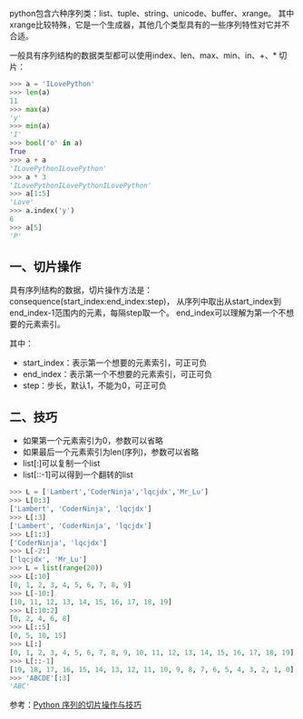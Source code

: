 python包含六种序列类：list、tuple、string、unicode、buffer、xrange。
其中xrange比较特殊，它是一个生成器，其他几个类型具有的一些序列特性对它并不合适。

一般具有序列结构的数据类型都可以使用index、len、max、min、in、+、\* 切片：

```python
>>> a = 'ILovePython'
>>> len(a)
11
>>> max(a)
'y'
>>> min(a)
'I'
>>> bool('o' in a)
True
>>> a + a
'ILovePythonILovePython'
>>> a * 3
'ILovePythonILovePythonILovePython'
>>> a[1:5]
'Love'
>>> a.index('y')
6
>>> a[5]
'P'
```

## 一、切片操作
具有序列结构的数据，切片操作方法是：consequence(start_index:end_index:step)，
从序列中取出从start_index到end_index-1范围内的元素，每隔step取一个。
end_index可以理解为第一个不想要的元素索引。

其中：
- start_index：表示第一个想要的元素索引，可正可负
- end_index：表示第一个不想要的元素索引，可正可负
- step：步长，默认1，不能为0，可正可负


## 二、技巧

- 如果第一个元素索引为0，参数可以省略
- 如果最后一个元素索引为len(序列)，参数可以省略
- list[:]可以复制一个list
- list[::-1]可以得到一个翻转的list

```python
>>> L = ['Lambert','CoderNinja','lqcjdx','Mr_Lu']
>>> L[0:3]
['Lambert', 'CoderNinja', 'lqcjdx']
>>> L[:3]
['Lambert', 'CoderNinja', 'lqcjdx']
>>> L[1:3]
['CoderNinja', 'lqcjdx']
>>> L[-2:]
['lqcjdx', 'Mr_Lu']
>>> L = list(range(20))
>>> L[:10]
[0, 1, 2, 3, 4, 5, 6, 7, 8, 9]
>>> L[-10:]
[10, 11, 12, 13, 14, 15, 16, 17, 18, 19]
>>> L[:10:2]
[0, 2, 4, 6, 8]
>>> L[::5]
[0, 5, 10, 15]
>>> L[:]
[0, 1, 2, 3, 4, 5, 6, 7, 8, 9, 10, 11, 12, 13, 14, 15, 16, 17, 18, 19]
>>> L[::-1]
[19, 18, 17, 16, 15, 14, 13, 12, 11, 10, 9, 8, 7, 6, 5, 4, 3, 2, 1, 0]
>>> 'ABCDE'[:3]
'ABC'
```


参考：[Python 序列的切片操作与技巧](http://www.cnblogs.com/ifantastic/archive/2013/04/15/3021845.html)
